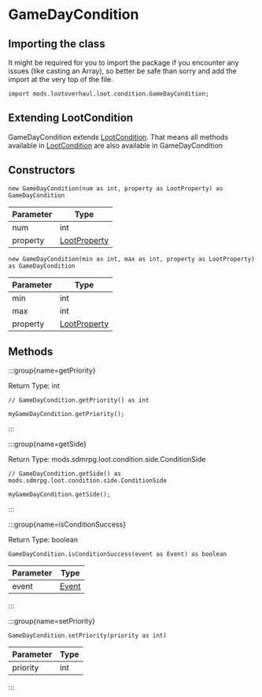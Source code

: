 # GameDayCondition

## Importing the class

It might be required for you to import the package if you encounter any issues (like casting an Array), so better be safe than sorry and add the import at the very top of the file.
```zenscript
import mods.lootoverhaul.loot.condition.GameDayCondition;
```


## Extending LootCondition

GameDayCondition extends [LootCondition](/mods/lootoverhaul/loot/condition/basic/LootCondition). That means all methods available in [LootCondition](/mods/lootoverhaul/loot/condition/basic/LootCondition) are also available in GameDayCondition

## Constructors


```zenscript
new GameDayCondition(num as int, property as LootProperty) as GameDayCondition
```
| Parameter |                         Type                         |
|-----------|------------------------------------------------------|
| num       | int                                                  |
| property  | [LootProperty](/mods/lootoverhaul/loot/LootProperty) |



```zenscript
new GameDayCondition(min as int, max as int, property as LootProperty) as GameDayCondition
```
| Parameter |                         Type                         |
|-----------|------------------------------------------------------|
| min       | int                                                  |
| max       | int                                                  |
| property  | [LootProperty](/mods/lootoverhaul/loot/LootProperty) |



## Methods

:::group{name=getPriority}

Return Type: int

```zenscript
// GameDayCondition.getPriority() as int

myGameDayCondition.getPriority();
```

:::

:::group{name=getSide}

Return Type: mods.sdmrpg.loot.condition.side.ConditionSide

```zenscript
// GameDayCondition.getSide() as mods.sdmrpg.loot.condition.side.ConditionSide

myGameDayCondition.getSide();
```

:::

:::group{name=isConditionSuccess}

Return Type: boolean

```zenscript
GameDayCondition.isConditionSuccess(event as Event) as boolean
```

| Parameter |              Type               |
|-----------|---------------------------------|
| event     | [Event](/forge/api/event/Event) |


:::

:::group{name=setPriority}

```zenscript
GameDayCondition.setPriority(priority as int)
```

| Parameter | Type |
|-----------|------|
| priority  | int  |


:::


